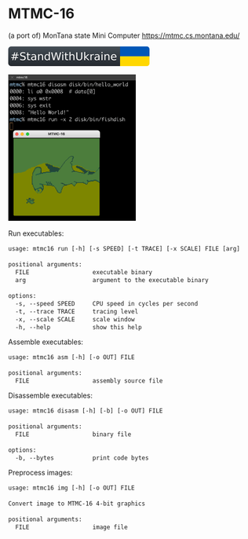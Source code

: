 MTMC-16
==
(a port of) MonTana state Mini Computer
https://mtmc.cs.montana.edu/

[![standwithukraine](docs/StandWithUkraine.svg)](https://ukrainewar.carrd.co/)

<img src="docs/screenshot.png" width="260"/>


Run executables:
```
usage: mtmc16 run [-h] [-s SPEED] [-t TRACE] [-x SCALE] FILE [arg]

positional arguments:
  FILE                  executable binary
  arg                   argument to the executable binary

options:
  -s, --speed SPEED     CPU speed in cycles per second
  -t, --trace TRACE     tracing level
  -x, --scale SCALE     scale window
  -h, --help            show this help

```


Assemble executables:
```
usage: mtmc16 asm [-h] [-o OUT] FILE

positional arguments:
  FILE                  assembly source file
```


Disassemble executables:
```
usage: mtmc16 disasm [-h] [-b] [-o OUT] FILE

positional arguments:
  FILE                  binary file

options:
  -b, --bytes           print code bytes
```


Preprocess images:
```
usage: mtmc16 img [-h] [-o OUT] FILE

Convert image to MTMC-16 4-bit graphics

positional arguments:
  FILE                  image file
```
